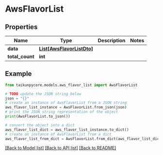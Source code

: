 # AwsFlavorList


## Properties

Name | Type | Description | Notes
------------ | ------------- | ------------- | -------------
**data** | [**List[AwsFlavorListDto]**](AwsFlavorListDto.md) |  | 
**total_count** | **int** |  | 

## Example

```python
from taikunpycore.models.aws_flavor_list import AwsFlavorList

# TODO update the JSON string below
json = "{}"
# create an instance of AwsFlavorList from a JSON string
aws_flavor_list_instance = AwsFlavorList.from_json(json)
# print the JSON string representation of the object
print(AwsFlavorList.to_json())

# convert the object into a dict
aws_flavor_list_dict = aws_flavor_list_instance.to_dict()
# create an instance of AwsFlavorList from a dict
aws_flavor_list_from_dict = AwsFlavorList.from_dict(aws_flavor_list_dict)
```
[[Back to Model list]](../README.md#documentation-for-models) [[Back to API list]](../README.md#documentation-for-api-endpoints) [[Back to README]](../README.md)


